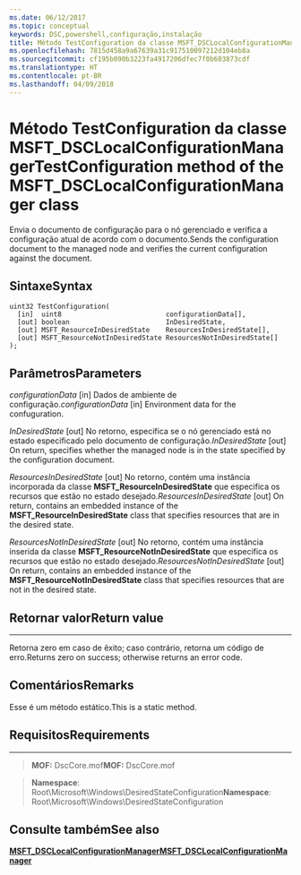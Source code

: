 ```yaml
---
ms.date: 06/12/2017
ms.topic: conceptual
keywords: DSC,powershell,configuração,instalação
title: Método TestConfiguration da classe MSFT_DSCLocalConfigurationManager
ms.openlocfilehash: 7815d458a9a67639a31c917510097212d104eb8a
ms.sourcegitcommit: cf195b090b3223fa4917206dfec7f0b603873cdf
ms.translationtype: HT
ms.contentlocale: pt-BR
ms.lasthandoff: 04/09/2018
---
```

# <a name="testconfiguration-method-of-the-msftdsclocalconfigurationmanager-class"></a><span data-ttu-id="dc049-103">Método TestConfiguration da classe MSFT_DSCLocalConfigurationManager</span><span class="sxs-lookup"><span data-stu-id="dc049-103">TestConfiguration method of the MSFT_DSCLocalConfigurationManager class</span></span>

<span data-ttu-id="dc049-104">Envia o documento de configuração para o nó gerenciado e verifica a configuração atual de acordo com o documento.</span><span class="sxs-lookup"><span data-stu-id="dc049-104">Sends the configuration document to the managed node and verifies the current configuration against the document.</span></span>

<a name="syntax"></a><span data-ttu-id="dc049-105">Sintaxe</span><span class="sxs-lookup"><span data-stu-id="dc049-105">Syntax</span></span>
------

```mof
uint32 TestConfiguration(
  [in]  uint8                          configurationData[],
  [out] boolean                        InDesiredState,
  [out] MSFT_ResourceInDesiredState    ResourcesInDesiredState[],
  [out] MSFT_ResourceNotInDesiredState ResourcesNotInDesiredState[]
);
```

<a name="parameters"></a><span data-ttu-id="dc049-106">Parâmetros</span><span class="sxs-lookup"><span data-stu-id="dc049-106">Parameters</span></span>
----------

<span data-ttu-id="dc049-107">*configurationData* \[in\] Dados de ambiente de configuração.</span><span class="sxs-lookup"><span data-stu-id="dc049-107">*configurationData* \[in\] Environment data for the confuguration.</span></span>

<span data-ttu-id="dc049-108">*InDesiredState* \[out\] No retorno, especifica se o nó gerenciado está no estado especificado pelo documento de configuração.</span><span class="sxs-lookup"><span data-stu-id="dc049-108">*InDesiredState* \[out\] On return, specifies whether the managed node is in the state specified by the configuration document.</span></span>

<span data-ttu-id="dc049-109">*ResourcesInDesiredState* \[out\] No retorno, contém uma instância incorporada da classe **MSFT_ResourceInDesiredState** que especifica os recursos que estão no estado desejado.</span><span class="sxs-lookup"><span data-stu-id="dc049-109">*ResourcesInDesiredState* \[out\] On return, contains an embedded instance of the **MSFT_ResourceInDesiredState** class that specifies resources that are in the desired state.</span></span>

<span data-ttu-id="dc049-110">*ResourcesNotInDesiredState* \[out\] No retorno, contém uma instância inserida da classe **MSFT_ResourceNotInDesiredState** que especifica os recursos que estão no estado desejado.</span><span class="sxs-lookup"><span data-stu-id="dc049-110">*ResourcesNotInDesiredState* \[out\] On return, contains an embedded instance of the **MSFT_ResourceNotInDesiredState** class that specifies resources that are not in the desired state.</span></span>

## <a name="return-value"></a><span data-ttu-id="dc049-111">Retornar valor</span><span class="sxs-lookup"><span data-stu-id="dc049-111">Return value</span></span>
------------

<span data-ttu-id="dc049-112">Retorna zero em caso de êxito; caso contrário, retorna um código de erro.</span><span class="sxs-lookup"><span data-stu-id="dc049-112">Returns zero on success; otherwise returns an error code.</span></span>

## <a name="remarks"></a><span data-ttu-id="dc049-113">Comentários</span><span class="sxs-lookup"><span data-stu-id="dc049-113">Remarks</span></span>

<span data-ttu-id="dc049-114">Esse é um método estático.</span><span class="sxs-lookup"><span data-stu-id="dc049-114">This is a static method.</span></span>

## <a name="requirements"></a><span data-ttu-id="dc049-115">Requisitos</span><span class="sxs-lookup"><span data-stu-id="dc049-115">Requirements</span></span>
------------
><span data-ttu-id="dc049-116">**MOF:** DscCore.mof</span><span class="sxs-lookup"><span data-stu-id="dc049-116">**MOF:** DscCore.mof</span></span>

><span data-ttu-id="dc049-117">**Namespace**: Root\Microsoft\Windows\DesiredStateConfiguration</span><span class="sxs-lookup"><span data-stu-id="dc049-117">**Namespace**: Root\Microsoft\Windows\DesiredStateConfiguration</span></span>


## <a name="see-also"></a><span data-ttu-id="dc049-118">Consulte também</span><span class="sxs-lookup"><span data-stu-id="dc049-118">See also</span></span>


[<span data-ttu-id="dc049-119">**MSFT_DSCLocalConfigurationManager**</span><span class="sxs-lookup"><span data-stu-id="dc049-119">**MSFT_DSCLocalConfigurationManager**</span></span>](msft-dsclocalconfigurationmanager.md)
